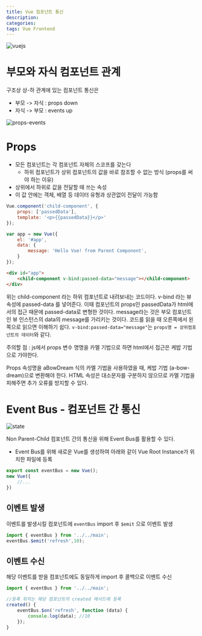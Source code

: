 ```yaml
---
title: Vue 컴포넌트 통신
description: 
categories: 
tags: Vue Frontend
---
```


![vuejs](https://i.ytimg.com/vi/DsuTwV0jwaY/maxresdefault.jpg)

# 부모와 자식 컴포넌트 관계

구조상 상-하 관계에 있는 컴포넌트 통신은

* 부모 -> 자식 : props down
* 자식 -> 부모 : events up

![props-events](https://kr.vuejs.org/images/props-events.png)

# Props

* 모든 컴포넌트는 각 컴포넌트 자체의 스코프를 갖는다
    * 하위 컴포넌트가 상위 컴포넌트의 값을 바로 참조할 수 없는 방식 (props를 써야 하는 이유)
* 상위에서 하위로 값을 전달할 때 쓰는 속성
* 이 값 안에는 객체, 배열 등 데이터 유형과 상관없이 전달이 가능함

```javascript
Vue.component('child-component', {
    props: ['passedData'],
    template: '<p>{{passedData}}</p>'
});

var app = new Vue({
    el: '#app',
    data: {
        message: 'Hello Vue! from Parent Component',
    }
});
```

```html
<div id="app">
    <child-component v-bind:passed-data="message"></child-component>
</div>
```

위는 child-component 라는 하위 컴포넌트로 내려보내는 코드이다. v-bind 라는 뷰 속성에 passed-data 를 넣어준다. 이때 컴포넌트의 props인 passedData가 html에서의 접근 때문에 passed-data로 변형한 것이다. message라는 것은 부모 컴포넌트인 뷰 인스턴스의 data의 message를 가리키는 것이다. 코드를 읽을 때 오른쪽에서 왼쪽으로 읽으면 이해하기 쉽다. `v-bind:passed-data="message"`는 `props명 = 상위컴포넌트의 데이터`와 같다.<br/>

주의할 점 : js에서 props 변수 명명을 카멜 기법으로 하면 html에서 접근은 케밥 기법으로 가야한다.<br/>

Props 속성명을 aBowDream 식의 카멜 기법을 사용하였을 때, 케밥 기법 (a-bow-dream)으로 변환해야 한다. HTML 속성은 대소문자를 구분하지 않으므로 카멜 기법을 피해주면 추가 오류를 방지할 수 있다.<br/>

# Event Bus - 컴포넌트 간 통신

![state](https://kr.vuejs.org/images/state.png)

Non Parent-Child 컴포넌트 간의 통신을 위해 Event Bus를 활용할 수 있다.

 * Event Bus를 위해 새로운 Vue를 생성하여 아래와 같이 Vue Root Instance가 위치한 파일에 등록
```javascript
export const eventBus = new Vue();
new Vue({
    //...
})
```

## 이벤트 발생

이벤트를 발생시킬 컴포넌트에 `eventBus` import 후 `$emit` 으로 이벤트 발생

```javascript
import { eventBus } from '../../main';
eventBus.$emit('refresh',10);
```

## 이벤트 수신

해당 이벤트를 받을 컴포넌트에도 동일하게 import 후 콜백으로 이벤트 수신

```javascript
import { eventBus } from '../../main';

//등록 위치는 해당 컴포넌트의 created 메서드에 등록
created() {
    eventBus.$on('refresh', function (data) {
        console.log(data); //10
    });
}
```